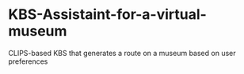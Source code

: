 # KBS-Assistaint-for-a-virtual-museum
CLIPS-based KBS that generates a route on a museum based on user preferences
